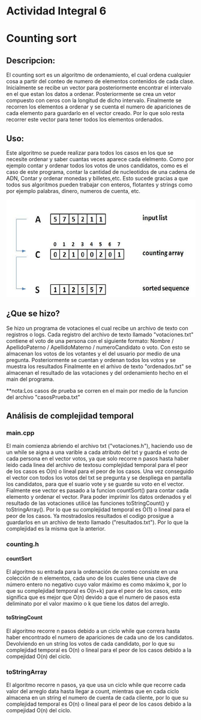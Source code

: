# Actividad Integral 6

# Counting sort

## Descripcion:
El counting sort es un algoritmo de ordenamiento, el cual ordena cualquier cosa a partir del conteo de numero de elementos contenidos de cada clase.
Inicialmente se recibe un vector para posteriormente encontrar el intervalo en el que estan los datos a ordenar. Posteriormente se crea un vetor compuesto con ceros con la longitud de dicho intervalo. Finalmente se recorren los elementos a ordenar y se cuenta el numero de apariciones de cada elemento para guardarlo en el vector creado. Por lo que solo resta recorrer este vector para tener todos los elementos ordenados.

## Uso:
Este algoritmo se puede realizar para todos los casos en los que se necesite ordenar y saber cuantas veces aparece cada elelmento. Como por ejemplo contar y ordenar todos los votos de unos candidatos, como es el caso de este programa, contar la cantidad de nucleotidos de una cadena de ADN, Contar y ordenar monedas y billetes,etc. Esto sucede gracias a que todos sus algoritmos pueden trabajar con enteros, flotantes y strings como por ejemplo palabras, dinero, numeros de cuenta, etc.

![alt tag](https://github.com/Davidguzley/TC1031_Actividades_Integrales/blob/master/Actividad%20Integral%206.-%20Una%20nueva%20estructura/Example-of-counting-sort.png)

## ¿Que se hizo?
Se hizo un programa de votaciones el cual recibe un archivo de texto con registros o logs.
Cada registro del archivo de texto llamado "votaciones.txt" contiene el voto de una persona con el siguiente formato:
Nombre / ApellidoPaterno / ApellidoMaterno / numeroCandidato o voto.
Con esto se almacenan los votos de los votantes y el del usuario por medio de una pregunta. Posteriormente se cuentan y ordenan todos los votos y se muestra los resultados
Finalmente en el arhivo de texto "ordenados.txt" se almacenan el resultado de las votaciones y del ordenamiento hecho en el main del programa.

**nota:Los casos de prueba se corren en el main por medio de la funcion del archivo "casosPrueba.txt"

## Análisis de complejidad temporal

### main.cpp
El main comienza abriendo el archivo txt ("votaciones.h"), haciendo uso de un while se aigna a una varible a cada atributo del txt y guarda el voto de cada persona en el vector votos, ya que solo recorre n pasos hasta haber leido cada linea del archivo de textosu complejidad temporal para el peor de los casos es O(n) o lineal para el peor de los casos.
Una vez conseguido el vector con todos los votos del txt se pregunta y se despliega en pantalla los candidatos, para que  el suario vote y se guarde su voto en el vector. Fialmente ese vector es pasado a la funcion countSort() para contar cada elemento y ordenar el vector.
Para poder imprimir los datos ordenados y el resultado de las votaciones utilicé las funciones toStringCount() y toStringArray(). Por lo que su complejidad temporal es O(1) o lineal para el peor de los casos.
Ya mostradoslos resultados el codigo prosigue a guardarlos en un archivo de texto llamado ("resultados.txt"). Por lo que la complejidad es la misma que la anterior.

### counting.h
#### countSort
El algoritmo su entrada para la ordenación de conteo consiste en una colección de n elementos, cada uno de los cuales tiene una clave de número entero no negativo cuyo valor  máximo es como máximo k, por lo que su complejidad temporal es O(n+k) para el peor de los casos, esto significa que es mejor que O(n) devido a que el numero de pasos esta deliminato por el valor maximo o k que tiene los datos del arreglo.

#### toStringCount
El algoritmo recorre n pasos debido a un ciclo while que correra hasta haber encontrado el numero de apariciones de cada uno de los candidatos. Devolviendo en un string los votos de cada candidato, por lo que su complejidad temporal es O(n) o lineal para el peor de los casos debido a la compejidad O(n) del ciclo.

### toStringArray
El algoritmo recorre n pasos, ya que usa un ciclo while que recorre cada valor del arreglo data hasta llegar a count, mientras que en cada ciclo almacena en un string el numero de cuenta de cada cliente, por lo que su complejidad temporal es O(n) o lineal para el peor de los casos debido a la compejidad O(n) del ciclo.
